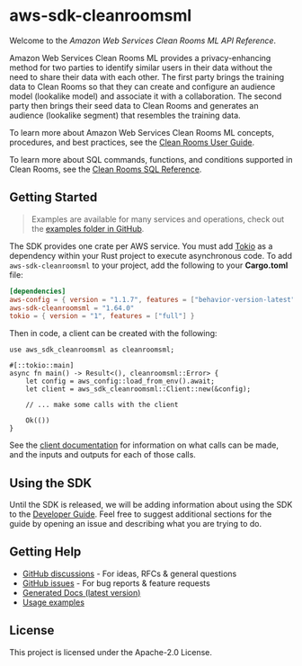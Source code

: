 # aws-sdk-cleanroomsml

Welcome to the _Amazon Web Services Clean Rooms ML API Reference_.

Amazon Web Services Clean Rooms ML provides a privacy-enhancing method for two parties to identify similar users in their data without the need to share their data with each other. The first party brings the training data to Clean Rooms so that they can create and configure an audience model (lookalike model) and associate it with a collaboration. The second party then brings their seed data to Clean Rooms and generates an audience (lookalike segment) that resembles the training data.

To learn more about Amazon Web Services Clean Rooms ML concepts, procedures, and best practices, see the [Clean Rooms User Guide](https://docs.aws.amazon.com/clean-rooms/latest/userguide/machine-learning.html).

To learn more about SQL commands, functions, and conditions supported in Clean Rooms, see the [Clean Rooms SQL Reference](https://docs.aws.amazon.com/clean-rooms/latest/sql-reference/sql-reference.html).

## Getting Started

> Examples are available for many services and operations, check out the
> [examples folder in GitHub](https://github.com/awslabs/aws-sdk-rust/tree/main/examples).

The SDK provides one crate per AWS service. You must add [Tokio](https://crates.io/crates/tokio)
as a dependency within your Rust project to execute asynchronous code. To add `aws-sdk-cleanroomsml` to
your project, add the following to your **Cargo.toml** file:

```toml
[dependencies]
aws-config = { version = "1.1.7", features = ["behavior-version-latest"] }
aws-sdk-cleanroomsml = "1.64.0"
tokio = { version = "1", features = ["full"] }
```

Then in code, a client can be created with the following:

```rust,no_run
use aws_sdk_cleanroomsml as cleanroomsml;

#[::tokio::main]
async fn main() -> Result<(), cleanroomsml::Error> {
    let config = aws_config::load_from_env().await;
    let client = aws_sdk_cleanroomsml::Client::new(&config);

    // ... make some calls with the client

    Ok(())
}
```

See the [client documentation](https://docs.rs/aws-sdk-cleanroomsml/latest/aws_sdk_cleanroomsml/client/struct.Client.html)
for information on what calls can be made, and the inputs and outputs for each of those calls.

## Using the SDK

Until the SDK is released, we will be adding information about using the SDK to the
[Developer Guide](https://docs.aws.amazon.com/sdk-for-rust/latest/dg/welcome.html). Feel free to suggest
additional sections for the guide by opening an issue and describing what you are trying to do.

## Getting Help

* [GitHub discussions](https://github.com/awslabs/aws-sdk-rust/discussions) - For ideas, RFCs & general questions
* [GitHub issues](https://github.com/awslabs/aws-sdk-rust/issues/new/choose) - For bug reports & feature requests
* [Generated Docs (latest version)](https://awslabs.github.io/aws-sdk-rust/)
* [Usage examples](https://github.com/awslabs/aws-sdk-rust/tree/main/examples)

## License

This project is licensed under the Apache-2.0 License.

